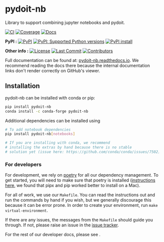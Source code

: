 # pydoit-nb

<!---
Can use start-after and end-before directives in docs, see
https://myst-parser.readthedocs.io/en/latest/syntax/organising_content.html#inserting-other-documents-directly-into-the-current-document
-->

<!--- sec-begin-description -->

Library to support combining jupyter notebooks and pydoit.



[![CI](https://github.com/climate-resource/pydoit-nb/actions/workflows/ci.yaml/badge.svg?branch=main)](https://github.com/climate-resource/pydoit-nb/actions/workflows/ci.yaml)
[![Coverage](https://codecov.io/gh/climate-resource/pydoit-nb/branch/main/graph/badge.svg)](https://codecov.io/gh/climate-resource/pydoit-nb)
[![Docs](https://readthedocs.org/projects/pydoit-nb/badge/?version=latest)](https://pydoit-nb.readthedocs.io)

**PyPI :**
[![PyPI](https://img.shields.io/pypi/v/pydoit-nb.svg)](https://pypi.org/project/pydoit-nb/)
[![PyPI: Supported Python versions](https://img.shields.io/pypi/pyversions/pydoit-nb.svg)](https://pypi.org/project/pydoit-nb/)
[![PyPI install](https://github.com/climate-resource/pydoit-nb/actions/workflows/install.yaml/badge.svg?branch=main)](https://github.com/climate-resource/pydoit-nb/actions/workflows/install.yaml)

**Other info :**
[![License](https://img.shields.io/github/license/climate-resource/pydoit-nb.svg)](https://github.com/climate-resource/pydoit-nb/blob/main/LICENSE)
[![Last Commit](https://img.shields.io/github/last-commit/climate-resource/pydoit-nb.svg)](https://github.com/climate-resource/pydoit-nb/commits/main)
[![Contributors](https://img.shields.io/github/contributors/climate-resource/pydoit-nb.svg)](https://github.com/climate-resource/pydoit-nb/graphs/contributors)


<!--- sec-end-description -->

Full documentation can be found at:
[pydoit-nb.readthedocs.io](https://pydoit-nb.readthedocs.io/en/latest/).
We recommend reading the docs there because the internal documentation links
don't render correctly on GitHub's viewer.

## Installation

<!--- sec-begin-installation -->

pydoit-nb can be installed with conda or pip:

```bash
pip install pydoit-nb
conda install -c conda-forge pydoit-nb
```

Additional dependencies can be installed using

```bash
# To add notebook dependencies
pip install pydoit-nb[notebooks]

# If you are installing with conda, we recommend
# installing the extras by hand because there is no stable
# solution yet (issue here: https://github.com/conda/conda/issues/7502)
```

<!--- sec-end-installation -->

### For developers

<!--- sec-begin-installation-dev -->

For development, we rely on [poetry](https://python-poetry.org) for all our
dependency management. To get started, you will need to make sure that poetry
is installed
([instructions here](https://python-poetry.org/docs/#installing-with-the-official-installer),
we found that pipx and pip worked better to install on a Mac).

For all of work, we use our `Makefile`.
You can read the instructions out and run the commands by hand if you wish,
but we generally discourage this because it can be error prone.
In order to create your environment, run `make virtual-environment`.

If there are any issues, the messages from the `Makefile` should guide you
through. If not, please raise an issue in the [issue tracker][issue_tracker].

For the rest of our developer docs, please see [](development-reference).

[issue_tracker]: https://github.com/climate-resource/pydoit-nb/issues

<!--- sec-end-installation-dev -->
